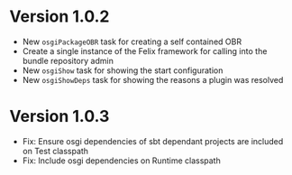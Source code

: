 # Version 1.0.2

* New `osgiPackageOBR` task for creating a self contained OBR
* Create a single instance of the Felix framework for calling into the bundle repository admin
* New `osgiShow` task for showing the start configuration
* New `osgiShowDeps` task for showing the reasons a plugin was resolved 

# Version 1.0.3

* Fix: Ensure osgi dependencies of sbt dependant projects are included on Test classpath 
* Fix: Include osgi dependencies on Runtime classpath

